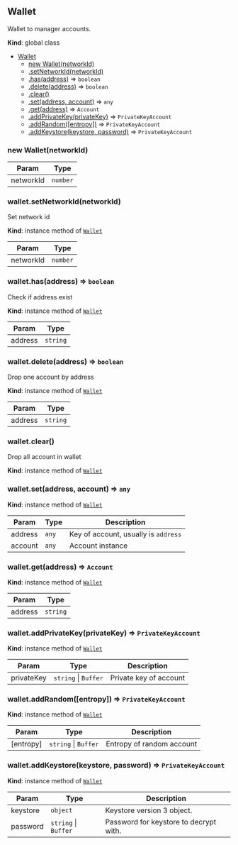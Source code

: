 <a name="Wallet"></a>

## Wallet
Wallet to manager accounts.

**Kind**: global class  

* [Wallet](#Wallet)
    * [new Wallet(networkId)](#new_Wallet_new)
    * [.setNetworkId(networkId)](#Wallet+setNetworkId)
    * [.has(address)](#Wallet+has) ⇒ <code>boolean</code>
    * [.delete(address)](#Wallet+delete) ⇒ <code>boolean</code>
    * [.clear()](#Wallet+clear)
    * [.set(address, account)](#Wallet+set) ⇒ <code>any</code>
    * [.get(address)](#Wallet+get) ⇒ <code>Account</code>
    * [.addPrivateKey(privateKey)](#Wallet+addPrivateKey) ⇒ <code>PrivateKeyAccount</code>
    * [.addRandom([entropy])](#Wallet+addRandom) ⇒ <code>PrivateKeyAccount</code>
    * [.addKeystore(keystore, password)](#Wallet+addKeystore) ⇒ <code>PrivateKeyAccount</code>

<a name="new_Wallet_new"></a>

### new Wallet(networkId)

| Param | Type |
| --- | --- |
| networkId | <code>number</code> | 

<a name="Wallet+setNetworkId"></a>

### wallet.setNetworkId(networkId)
Set network id

**Kind**: instance method of [<code>Wallet</code>](#Wallet)  

| Param | Type |
| --- | --- |
| networkId | <code>number</code> | 

<a name="Wallet+has"></a>

### wallet.has(address) ⇒ <code>boolean</code>
Check if address exist

**Kind**: instance method of [<code>Wallet</code>](#Wallet)  

| Param | Type |
| --- | --- |
| address | <code>string</code> | 

<a name="Wallet+delete"></a>

### wallet.delete(address) ⇒ <code>boolean</code>
Drop one account by address

**Kind**: instance method of [<code>Wallet</code>](#Wallet)  

| Param | Type |
| --- | --- |
| address | <code>string</code> | 

<a name="Wallet+clear"></a>

### wallet.clear()
Drop all account in wallet

**Kind**: instance method of [<code>Wallet</code>](#Wallet)  
<a name="Wallet+set"></a>

### wallet.set(address, account) ⇒ <code>any</code>
**Kind**: instance method of [<code>Wallet</code>](#Wallet)  

| Param | Type | Description |
| --- | --- | --- |
| address | <code>any</code> | Key of account, usually is `address` |
| account | <code>any</code> | Account instance |

<a name="Wallet+get"></a>

### wallet.get(address) ⇒ <code>Account</code>
**Kind**: instance method of [<code>Wallet</code>](#Wallet)  

| Param | Type |
| --- | --- |
| address | <code>string</code> | 

<a name="Wallet+addPrivateKey"></a>

### wallet.addPrivateKey(privateKey) ⇒ <code>PrivateKeyAccount</code>
**Kind**: instance method of [<code>Wallet</code>](#Wallet)  

| Param | Type | Description |
| --- | --- | --- |
| privateKey | <code>string</code> \| <code>Buffer</code> | Private key of account |

<a name="Wallet+addRandom"></a>

### wallet.addRandom([entropy]) ⇒ <code>PrivateKeyAccount</code>
**Kind**: instance method of [<code>Wallet</code>](#Wallet)  

| Param | Type | Description |
| --- | --- | --- |
| [entropy] | <code>string</code> \| <code>Buffer</code> | Entropy of random account |

<a name="Wallet+addKeystore"></a>

### wallet.addKeystore(keystore, password) ⇒ <code>PrivateKeyAccount</code>
**Kind**: instance method of [<code>Wallet</code>](#Wallet)  

| Param | Type | Description |
| --- | --- | --- |
| keystore | <code>object</code> | Keystore version 3 object. |
| password | <code>string</code> \| <code>Buffer</code> | Password for keystore to decrypt with. |

